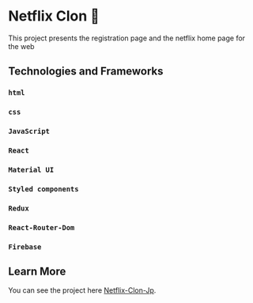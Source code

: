 # Netflix Clon 🍿

This project presents the registration page and the netflix home page for the web

## Technologies and Frameworks


### `html`

### `css`

### `JavaScript`

### `React`

### `Material UI`

### `Styled components`

### `Redux`

### `React-Router-Dom`

### `Firebase`


## Learn More


You can see the project here [Netflix-Clon-Jp](https://netflix-clone-c3129.web.app/).
